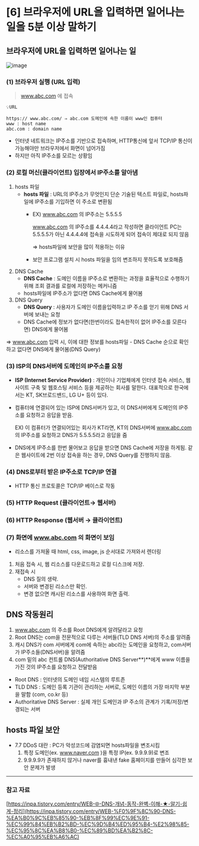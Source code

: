# [6] 브라우저에 URL을 입력하면 일어나는 일을 5분 이상 말하기

## 브라우저에 URL을 입력하면 일어나는 일
![image](https://github.com/user-attachments/assets/f529d6d3-06e9-4794-9cd0-3aac106e065a)

### (1) 브라우저 실행 (URL 입력)

> www.abc.com 에 접속
> 

```
💡URL

https:// www.abc.com/ ⇒ abc.com 도메인에 속한 이름이 www인 컴퓨터
www : host name
abc.com : domain name
```

- 인터넷 네트워크는 IP주소를 기반으로 접속하며, HTTP통신에 앞서 TCP/IP 통신이 가능해야만 브라우저에서 화면이 넘어가짐
- 하지만 아직 IP주소를 모르는 상황임

### (2) 로컬 머신(클라이언트) 입장에서 IP주소를 알아냄

1. hosts 파일
    - **hosts 파일** : URL의 IP주소가 무엇인지 단순 기술된 텍스트 파일로, hosts파일에 IP주소를 기입하면 이 주소로 변환됨
        - EX) www.abc.com 의 IP주소는 5.5.5.5
            
            www.abc.com 의 IP주소를 4.4.4.4라고 작성하면 클라이언트 PC는 5.5.5.5가 아닌 4.4.4.4에 접속을 시도하게 되어 접속이 제대로 되지 않음
            
            ⇒ hosts파일에 보안을 많이 적용하는 이유
            
        - 보안 프로그램 설치 시 hosts 파일을 임의 변조하지 못하도록 보호해줌
2. DNS Cache
    - **DNS Cache** : 도메인 이름을 IP주소로 변환하는 과정을 효율적으로 수행하기 위해 조회 결과를 로컬에 저장하는 메커니즘
    - hosts파일에 IP주소가 없다면 DNS Cache에게 물어봄
3. DNS Query
    - **DNS Query** : 사용자가 도메인 이름을입력하고 IP 주소를 얻기 위해 DNS 서버에 보내는 요청
    - DNS Cache에 정보가 없다면(한번이라도 접속한적이 없어 IP주소를 모른다면) DNS에게 물어봄

⇒ www.abc.com 입력 시, 이에 대한 정보를 hosts파일 - DNS Cache 순으로 확인하고 없다면 DNS에게 물어봄(DNS Query)

### (3) ISP의 DNS서버에 도메인의 IP주소를 요청

- **ISP (Internet Service Provider)** : 개인이나 기업체에게 인터넷 접속 서비스, 웹사이트 구축 및 웹호스팅 서비스 등을 제공하는 회사를 말한다. 대표적으로 한국에서는 KT, SK브로드밴드, LG U+ 등이 있다.
- 컴퓨터에 연결되어 있는 ISP에 DNS서버가 있고, 이 DNS서버에게 도메인의 IP주소를 요청하고 응답을 받음.
    
    EX) 이 컴퓨터가 연결되어있는 회사가 KT라면, KT의 DNS서버에 www.abc.com 의 IP주소를 요청하고 DNS가 5.5.5.5라고 응답을 줌
    
- DNS에게 IP주소를 한번 물어보고 응답을 받으면 DNS Cache에 저장을 하게됨. 같은 웹사이트에 2번 이상 접속을 하는 경우, DNS Query를 진행하지 않음.


### (4) DNS로부터 받은 IP주소로 TCP/IP 연결

- HTTP 통신 프로토콜은 TCP/IP 베이스로 작동

### (5) HTTP Request (클라이언트→ 웹서버)

### (6) HTTP Response (웹서버 → 클라이언트)

### (7) 화면에 www.abc.com 의 화면이 보임

- 리소스를 가져올 때 html, css, image, js 순서대로 가져와서 렌더링
1. 처음 접속 시, 웹 리소스를 다운로드하고 로컬 디스크에 저장.
2. 재접속 시
    - DNS 질의 생략.
    - 서버와 변경된 리소스만 확인.
    - 변경 없으면 캐시된 리소스를 사용하여 화면 출력.

## DNS 작동원리

1. www.abc.com 의 주소를 Root DNS에게 알려달라고 요청
2. Root DNS는 com을 전문적으로 다루는 서버들(TLD DNS 서버)의 주소를 알려줌
3. 캐시 DNS가 com 서버에게 com에 속하는 abc라는 도메인을 요청하고, com서버가 IP주소들(DNS서버)을 알려줌
4. com 밑의 abc 컨트롤 DNS(Authoritative DNS Server**)**에게 www 이름을 가진 것의 IP주소를 요청하고 전달받음
   
- Root DNS : 인터넷의 도메인 네임 시스템의 루트존
- TLD DNS : 도메인 등록 기관이 관리하는 서버로, 도메인 이름의 가장 마지막 부분을 말함 (com, co.kr 등)
- Authoritative DNS Server : 실제 개인 도메인과 IP 주소의 관계가 기록/저장/변경되는 서버
## hosts 파일 보안

- 7.7 DDoS 대란 : PC가 악성코드에 감염되면 hosts파일을 변조시킴
    1. 특정 도메인(ex. www.naver.com )을 특정 IP(ex. 9.9.9.9)로 변조
    2. 9.9.9.9가 존재하지 않거나 naver를 흉내낸 fake 홈페이지를 만들어 심각한 보안 문제가 발생
 

---

### 참고 자료

[https://inpa.tistory.com/entry/WEB-🌐-DNS-개념-동작-완벽-이해-★-알기-쉽게-정리](https://inpa.tistory.com/entry/WEB-%F0%9F%8C%90-DNS-%EA%B0%9C%EB%85%90-%EB%8F%99%EC%9E%91-%EC%99%84%EB%B2%BD-%EC%9D%B4%ED%95%B4-%E2%98%85-%EC%95%8C%EA%B8%B0-%EC%89%BD%EA%B2%8C-%EC%A0%95%EB%A6%AC)
